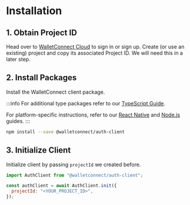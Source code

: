 # Installation

## 1. Obtain Project ID

Head over to [WalletConnect Cloud](https://cloud.walletconnect.com/) to sign in or sign up. Create (or use an existing) project and copy its associated Project ID. We will need this in a later step.

## 2. Install Packages

Install the WalletConnect client package.

:::info
For additional type packages refer to our [TypeScript Guide](../guides/typescript).

For platform-specific instructions, refer to our [React Native](../guides/react-native) and [Node.js](../guides/nodejs.md) guides.
:::

```bash npm2yarn
npm install --save @walletconnect/auth-client
```

## 3. Initialize Client

Initialize client by passing `projectId` we created before.

```javascript
import AuthClient from "@walletconnect/auth-client";

const authClient = await AuthClient.init({
  projectId: "<YOUR_PROJECT_ID>",
});
```
